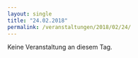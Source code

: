 ```yaml
---
layout: single
title: "24.02.2018"
permalink: /veranstaltungen/2018/02/24/
---
```


Keine Veranstaltung an diesem Tag.
